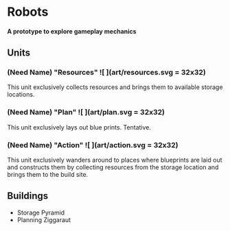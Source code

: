 # Robots
#### A prototype to explore gameplay mechanics

## Units

### (Need Name) "Resources" ![ ](art/resources.svg = 32x32)
This unit exclusively collects resources and brings them to available storage locations.

### (Need Name) "Plan" ![ ](art/plan.svg = 32x32)
This unit exclusively lays out blue prints. Tentative.

### (Need Name) "Action" ![ ](art/action.svg = 32x32)
This unit exclusively wanders around to places where blueprints are laid out and constructs them by collecting resources from the storage location and brings them to the build site.

## Buildings
- Storage Pyramid
- Planning Ziggaraut